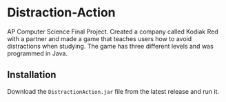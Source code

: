 # Distraction-Action
AP Computer Science Final Project. Created a company called Kodiak Red with a partner and made a game that teaches users how to avoid distractions when studying. The game has three different levels and was programmed in Java.

## Installation
Download the ```DistractionAction.jar``` file from the latest release and run it.
